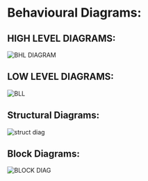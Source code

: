 # Behavioural Diagrams:
## HIGH LEVEL DIAGRAMS:
![BHL DIAGRAM](https://user-images.githubusercontent.com/101496213/164375690-ba3ee99a-e57d-4f07-b6d2-241c8df62ed1.jpeg)
## LOW LEVEL DIAGRAMS:
![BLL](https://user-images.githubusercontent.com/101496213/164375723-23c09e73-37f6-4135-9be2-e2271d1158e8.jpeg)
## Structural Diagrams:
![struct diag](https://user-images.githubusercontent.com/101496213/164375769-cf3b3290-1dbe-4c15-b624-242251468b0e.png)
## Block Diagrams:
![BLOCK DIAG](https://user-images.githubusercontent.com/101496213/164375790-fb72eb24-fb48-4dd9-9865-a7b1e4f5dafb.jpeg)


